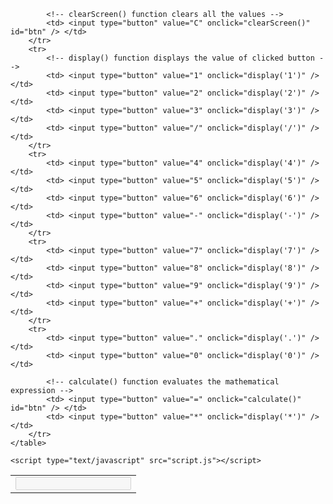 
<!DOCTYPE html>
<html lang="en">

<head>
    <meta charset="UTF-8">
    <meta http-equiv="X-UA-Compatible" content="IE=edge">
    <meta name="viewport" content="width=device-width, initial-scale=1.0">
    <title>Document</title>
    <link rel="stylesheet" href="./style.css">
</head>

<body>
    <table class="calculator">
        <tr>
            <td colspan="3"> <input class="display-box" type="text" id="result" disabled /> </td>

            <!-- clearScreen() function clears all the values -->
            <td> <input type="button" value="C" onclick="clearScreen()" id="btn" /> </td>
        </tr>
        <tr>
            <!-- display() function displays the value of clicked button -->
            <td> <input type="button" value="1" onclick="display('1')" /> </td>
            <td> <input type="button" value="2" onclick="display('2')" /> </td>
            <td> <input type="button" value="3" onclick="display('3')" /> </td>
            <td> <input type="button" value="/" onclick="display('/')" /> </td>
        </tr>
        <tr>
            <td> <input type="button" value="4" onclick="display('4')" /> </td>
            <td> <input type="button" value="5" onclick="display('5')" /> </td>
            <td> <input type="button" value="6" onclick="display('6')" /> </td>
            <td> <input type="button" value="-" onclick="display('-')" /> </td>
        </tr>
        <tr>
            <td> <input type="button" value="7" onclick="display('7')" /> </td>
            <td> <input type="button" value="8" onclick="display('8')" /> </td>
            <td> <input type="button" value="9" onclick="display('9')" /> </td>
            <td> <input type="button" value="+" onclick="display('+')" /> </td>
        </tr>
        <tr>
            <td> <input type="button" value="." onclick="display('.')" /> </td>
            <td> <input type="button" value="0" onclick="display('0')" /> </td>

            <!-- calculate() function evaluates the mathematical expression -->
            <td> <input type="button" value="=" onclick="calculate()" id="btn" /> </td>
            <td> <input type="button" value="*" onclick="display('*')" /> </td>
        </tr>
    </table>

    <script type="text/javascript" src="script.js"></script>

</body>

</html>

